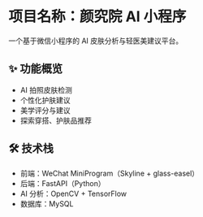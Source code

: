 # 项目名称：颜究院 AI 小程序

一个基于微信小程序的 AI 皮肤分析与轻医美建议平台。

## ✨ 功能概览

- AI 拍照皮肤检测
- 个性化护肤建议
- 美学评分与建议
- 探索穿搭、护肤品推荐

## 🛠 技术栈

- 前端：WeChat MiniProgram（Skyline + glass-easel）
- 后端：FastAPI（Python）
- AI 分析：OpenCV + TensorFlow
- 数据库：MySQL
